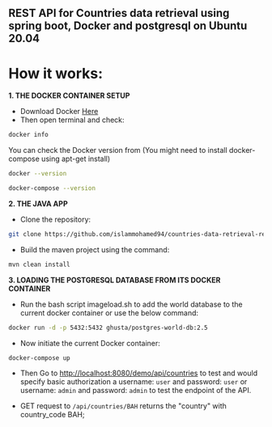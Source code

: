 ## REST API for Countries data retrieval using spring boot, Docker and postgresql on Ubuntu 20.04

# How it works:
**1. THE DOCKER CONTAINER SETUP**
* Download Docker [Here](https://docs.docker.com/engine/install/ubuntu/)
* Then open terminal and check:
```bash
docker info
```
You can check the Docker version from (You might need to install docker-compose using apt-get install)
```bash
docker --version
```
```bash
docker-compose --version
```

**2. THE JAVA APP**

* Clone the repository:
```bash
git clone https://github.com/islammohamed94/countries-data-retrieval-restapi.git
```
* Build the maven project using the command:
```bash
mvn clean install
```
**3. LOADING THE POSTGRESQL DATABASE FROM ITS DOCKER CONTAINER**

* Run the bash script imageload.sh to add the world database to the current docker container or use the below command:
```bash
docker run -d -p 5432:5432 ghusta/postgres-world-db:2.5
```

* Now initiate the current Docker container:
```bash
docker-compose up
```
* Then Go to [http://localhost:8080/demo/api/countries](http://localhost:8080/demo/api/countries) to test and would specify basic authorization a username: `user` and password: `user` or username: `admin` and password: `admin` to test the endpoint of the API.

* GET request to `/api/countries/BAH` returns the "country" with country_code BAH;
